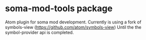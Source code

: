 # soma-mod-tools package

Atom plugin for soma mod development.
Currently is using a fork of symbols-view (https://github.com/atom/symbols-view)
Until the the symbol-provider api is completed.